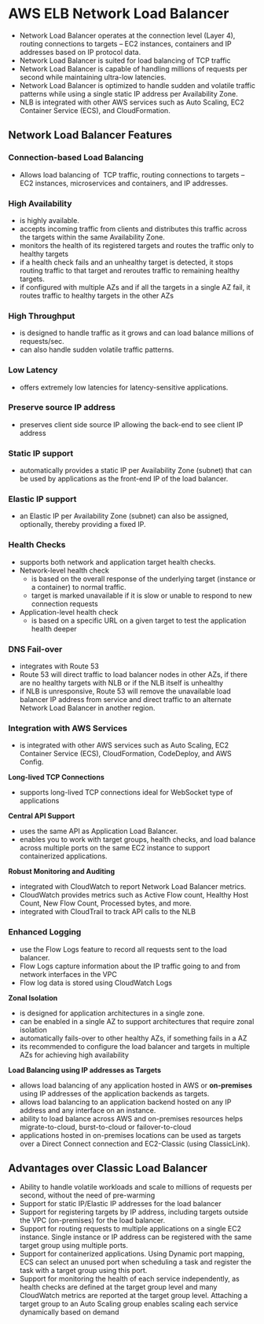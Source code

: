 # AWS ELB Network Load Balancer

* Network Load Balancer operates at the connection level \(Layer 4\), routing connections to targets – EC2 instances, containers and IP addresses based on IP protocol data.
* Network Load Balancer is suited for load balancing of TCP traffic
* Network Load Balancer is capable of handling millions of requests per second while maintaining ultra-low latencies.
* Network Load Balancer is optimized to handle sudden and volatile traffic patterns while using a single static IP address per Availability Zone.
* NLB is integrated with other AWS services such as Auto Scaling, EC2 Container Service \(ECS\), and CloudFormation.

## Network Load Balancer Features

### **Connection-based Load Balancing**

* Allows load balancing of  TCP traffic, routing connections to targets – EC2 instances, microservices and containers, and IP addresses.

### **High Availability**

* is highly available.
* accepts incoming traffic from clients and distributes this traffic across the targets within the same Availability Zone.
* monitors the health of its registered targets and routes the traffic only to healthy targets
* if a health check fails and an unhealthy target is detected, it stops routing traffic to that target and reroutes traffic to remaining healthy targets.
* if configured with multiple AZs and if all the targets in a single AZ fail, it routes traffic to healthy targets in the other AZs

### **High Throughput**

* is designed to handle traffic as it grows and can load balance millions of requests/sec.
* can also handle sudden volatile traffic patterns.

### **Low Latency**

* offers extremely low latencies for latency-sensitive applications.

### **Preserve source IP address**

* preserves client side source IP allowing the back-end to see client IP address

### **Static IP support**

* automatically provides a static IP per Availability Zone \(subnet\) that can be used by applications as the front-end IP of the load balancer.

### **Elastic IP support**

* an Elastic IP per Availability Zone \(subnet\) can also be assigned, optionally, thereby providing a fixed IP.

### **Health Checks**

* supports both network and application target health checks.
* Network-level health check
  * is based on the overall response of the underlying target \(instance or a container\) to normal traffic.
  * target is marked unavailable if it is slow or unable to respond to new connection requests
* Application-level health check
  * is based on a specific URL on a given target to test the application health deeper

### **DNS Fail-over**

* integrates with Route 53
* Route 53 will direct traffic to load balancer nodes in other AZs, if there are no healthy targets with NLB or if the NLB itself is unhealthy
* if NLB is unresponsive, Route 53 will remove the unavailable load balancer IP address from service and direct traffic to an alternate Network Load Balancer in another region.

### **Integration with AWS Services**

* is integrated with other AWS services such as Auto Scaling, EC2 Container Service \(ECS\), CloudFormation, CodeDeploy, and AWS Config.

**Long-lived TCP Connections**

* supports long-lived TCP connections ideal for WebSocket type of applications

**Central API Support**

* uses the same API as Application Load Balancer.
* enables you to work with target groups, health checks, and load balance across multiple ports on the same EC2 instance to support containerized applications.

**Robust Monitoring and Auditing**

* integrated with CloudWatch to report Network Load Balancer metrics.
* CloudWatch provides metrics such as Active Flow count, Healthy Host Count, New Flow Count, Processed bytes, and more.
* integrated with CloudTrail to track API calls to the NLB

### **Enhanced Logging**

* use the Flow Logs feature to record all requests sent to the load balancer.
* Flow Logs capture information about the IP traffic going to and from network interfaces in the VPC
* Flow log data is stored using CloudWatch Logs

**Zonal Isolation**

* is designed for application architectures in a single zone.
* can be enabled in a single AZ to support architectures that require zonal isolation
* automatically fails-over to other healthy AZs, if something fails in a AZ
* its recommended to configure the load balancer and targets in multiple AZs for achieving high availability

**Load Balancing using IP addresses as Targets**

* allows load balancing of any application hosted in AWS or
  **on-premises**
  using IP addresses of the application backends as targets.
* allows load balancing to an application backend hosted on any IP address and any interface on an instance.
* ability to load balance across AWS and on-premises resources helps migrate-to-cloud, burst-to-cloud or failover-to-cloud
* applications hosted in on-premises locations can be used as targets over a Direct Connect connection and EC2-Classic \(using ClassicLink\).

## Advantages over Classic Load Balancer

* Ability to handle volatile workloads and scale to millions of requests per second, without the need of pre-warming
* Support for static IP/Elastic IP addresses for the load balancer
* Support for registering targets by IP address, including targets outside the VPC \(on-premises\) for the load balancer.
* Support for routing requests to multiple applications on a single EC2 instance. Single instance or IP address can be registered with the same target group using multiple ports.
* Support for containerized applications. Using Dynamic port mapping, ECS can select an unused port when scheduling a task and register the task with a target group using this port.
* Support for monitoring the health of each service independently, as health checks are defined at the target group level and many CloudWatch metrics are reported at the target group level. Attaching a target group to an Auto Scaling group enables scaling each service dynamically based on demand



